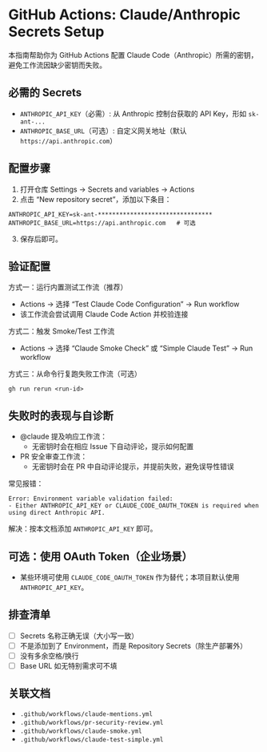 # GitHub Actions: Claude/Anthropic Secrets Setup

本指南帮助你为 GitHub Actions 配置 Claude Code（Anthropic）所需的密钥，避免工作流因缺少密钥而失败。

## 必需的 Secrets

- `ANTHROPIC_API_KEY`（必需）: 从 Anthropic 控制台获取的 API Key，形如 `sk-ant-...`
- `ANTHROPIC_BASE_URL`（可选）: 自定义网关地址（默认 `https://api.anthropic.com`）

## 配置步骤

1) 打开仓库 Settings → Secrets and variables → Actions
2) 点击 “New repository secret”，添加以下条目：

```
ANTHROPIC_API_KEY=sk-ant-********************************
ANTHROPIC_BASE_URL=https://api.anthropic.com   # 可选
```

3) 保存后即可。

## 验证配置

方式一：运行内置测试工作流（推荐）

- Actions → 选择 “Test Claude Code Configuration” → Run workflow
- 该工作流会尝试调用 Claude Code Action 并校验连接

方式二：触发 Smoke/Test 工作流

- Actions → 选择 “Claude Smoke Check” 或 “Simple Claude Test” → Run workflow

方式三：从命令行复跑失败工作流（可选）

```
gh run rerun <run-id>
```

## 失败时的表现与自诊断

- @claude 提及响应工作流：
  - 无密钥时会在相应 Issue 下自动评论，提示如何配置
- PR 安全审查工作流：
  - 无密钥时会在 PR 中自动评论提示，并提前失败，避免误导性错误

常见报错：

```
Error: Environment variable validation failed:
- Either ANTHROPIC_API_KEY or CLAUDE_CODE_OAUTH_TOKEN is required when using direct Anthropic API.
```

解决：按本文档添加 `ANTHROPIC_API_KEY` 即可。

## 可选：使用 OAuth Token（企业场景）

- 某些环境可使用 `CLAUDE_CODE_OAUTH_TOKEN` 作为替代；本项目默认使用 `ANTHROPIC_API_KEY`。

## 排查清单

- [ ] Secrets 名称正确无误（大小写一致）
- [ ] 不是添加到了 Environment，而是 Repository Secrets（除生产部署外）
- [ ] 没有多余空格/换行
- [ ] Base URL 如无特别需求可不填

## 关联文档

- `.github/workflows/claude-mentions.yml`
- `.github/workflows/pr-security-review.yml`
- `.github/workflows/claude-smoke.yml`
- `.github/workflows/claude-test-simple.yml`


